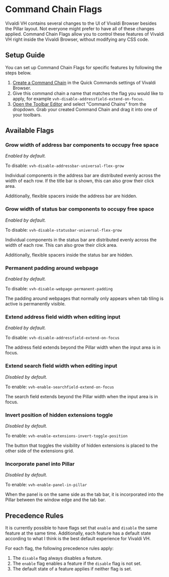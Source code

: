 # Command Chain Flags

Vivaldi VH contains several changes to the UI of Vivaldi Browser besides the Pillar layout. Not everyone might prefer to have all of these changes applied. Command Chain Flags allow you to control these features of Vivaldi VH right inside the Vivaldi Browser, without modifying any CSS code.

## Setup Guide

You can set up Command Chain Flags for specific features by following the steps below.

1. [Create a Command Chain](https://help.vivaldi.com/desktop/shortcuts/command-chains/#Create_a_Command_Chain) in the Quick Commands settings of Vivaldi Browser.
2. Give this command chain a name that matches the flag you would like to apply, for example `vvh-disable-addressfield-extend-on-focus`.
3. [Open the Toolbar Editor](https://help.vivaldi.com/desktop/appearance-customization/edit-toolbars/#Customize_toolbars) and select "Command Chains" from the dropdown. Grab your created Command Chain and drag it into one of your toolbars.

## Available Flags

### Grow width of address bar components to occupy free space

*Enabled by default.*

To disable: `vvh-disable-addressbar-universal-flex-grow`

Individual components in the address bar are distributed evenly across the width of each row. If the title bar is shown, this can also grow their click area.

Additionally, flexible spacers inside the address bar are hidden.

### Grow width of status bar components to occupy free space

*Enabled by default.*

To disable: `vvh-disable-statusbar-universal-flex-grow`

Individual components in the status bar are distributed evenly across the width of each row. This can also grow their click area.

Additionally, flexible spacers inside the status bar are hidden.

### Permanent padding around webpage

*Enabled by default.*

To disable: `vvh-disable-webpage-permanent-padding`

The padding around webpages that normally only appears when tab tiling is active is permanently visible.

### Extend address field width when editing input

*Enabled by default.*

To disable: `vvh-disable-addressfield-extend-on-focus`

The address field extends beyond the Pillar width when the input area is in focus.

### Extend search field width when editing input

*Disabled by default.*

To enable: `vvh-enable-searchfield-extend-on-focus`

The search field extends beyond the Pillar width when the input area is in focus.

### Invert position of hidden extensions toggle

*Disabled by default.*

To enable: `vvh-enable-extensions-invert-toggle-position`

The button that toggles the visibility of hidden extensions is placed to the other side of the extensions grid.

### Incorporate panel into Pillar

*Disabled by default.*

To enable: `vvh-enable-panel-in-pillar`

When the panel is on the same side as the tab bar, it is incorporated into the Pillar between the window edge and the tab bar.

## Precedence Rules

It is currently possible to have flags set that `enable` and `disable` the same feature at the same time. Additionally, each feature has a default state according to what I think is the best default experience for Vivaldi VH.

For each flag, the following precedence rules apply:

1. The `disable` flag always disables a feature.
2. The `enable` flag enables a feature if the `disable` flag is not set.
3. The default state of a feature applies if neither flag is set.
